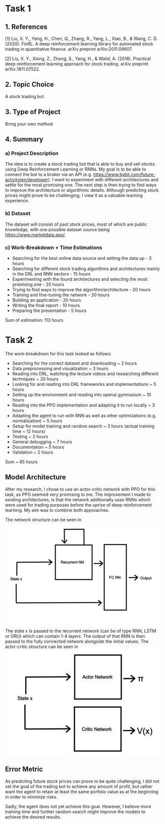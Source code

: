 # Task 1
## 1. References

[1] Liu, X. Y., Yang, H., Chen, Q., Zhang, R., Yang, L., Xiao, B., & Wang, C. D. (2020). FinRL: A deep reinforcement learning library for automated stock trading in quantitative finance. arXiv preprint arXiv:2011.09607.

[2] Liu, X. Y., Xiong, Z., Zhong, S., Yang, H., & Walid, A. (2018). Practical deep reinforcement learning approach for stock trading. arXiv preprint arXiv:1811.07522.


## 2. Topic Choice

A stock trading bot 

## 3. Type of Project

Bring your own method

## 4. Summary

### a) Project Description

The idea is to create a stock trading bot that is able to buy and sell stocks using Deep Reinforcement Learning or RNNs. My goal is to be able to connect the bot to a broker via an API (e.g. https://www.bybit.com/future-activity/en/developer). I want to experiment with different architectures and settle for the most promising one. The next step is then trying to find ways to improve the architecture or algorithmic details. Although predicting stock prices might prove to be challenging, I view it as a valuable learning experience.

### b) Dataset

The dataset will consist of past stock prices, most of which are public knowledge, with one possible dataset source being https://www.marketdata.app/.

### c) Work-Breakdown + Time Estimations

- Searching for the best online data source and setting the data up - 3 hours
- Searching for different stock trading algorithms and architectures mainly in the DRL and RNN sectors - 15 hours
- Experimenting with the found architectures and selecting the most promising one - 20 hours
- Trying to find ways to improve the algorithm/architecture - 20 hours
- Training and fine-tuning the network - 20 hours
- Building an application - 20 hours
- Writing the final report - 10 hours
- Preparing the presentation - 5 hours

Sum of estimation: 113 hours

# Task 2

The work-breakdown for this task looked as follows:

- Searching for the correct dataset and downloading ~ 2 hours
- Data preprocessing and visualization ~ 3 hours 
- Reading into DRL, watching the lecture videos and researching different techniques ~ 20 hours
- Looking for and reading into DRL frameworks and implementations ~ 5 hours
- Setting up the environment and reading into openai gymnasium ~ 10 hours
- Reading into the PPO implementation and adapting it to run locally ~ 3 hours
- Adapting the agent to run with RNN as well as other optimizations (e.g. normalization) ~ 5 hours
- Setup for model training and random search ~ 3 hours (actual training time ~ 12 hours)
- Testing ~ 2 hours
- General debugging ~ 7 hours
- Documentation ~ 5 hours
- Validation ~ 2 hours


Sum ~ 65 hours

## Model Architecture

After my research, I chose to use an actor-critic network with PPO for this task, as PPO seemed very promising to me. The improvement I made to existing architectures, is that the network additionally uses RNNs which were used for trading purposes before the uprise of deep reinforcement learning. My aim was to combine both approaches.

The network structure can be seen in ![network structure](./images/network%20structure.png)

The state x is passed to the recurrent network (can be of type RNN, LSTM or GRU) which can contain 1-4 layers. The output of that RNN is then passed to the fully connected network alongside the initial values. The actor-critic structure can be seen in ![actor_critic](./images/actor-critic.png)

## Error Metric

As predicting future stock prices can prove to be quite challenging, I did not set the goal of the trading bot to achieve any amount of profit, but rather want the agent to retain at least the same porfolio value as at the beginning in order to minimize risks. 

Sadly, the agent does not yet achieve this goal. However, I believe more training time and further random search might improve the models to achieve the desired results. 


